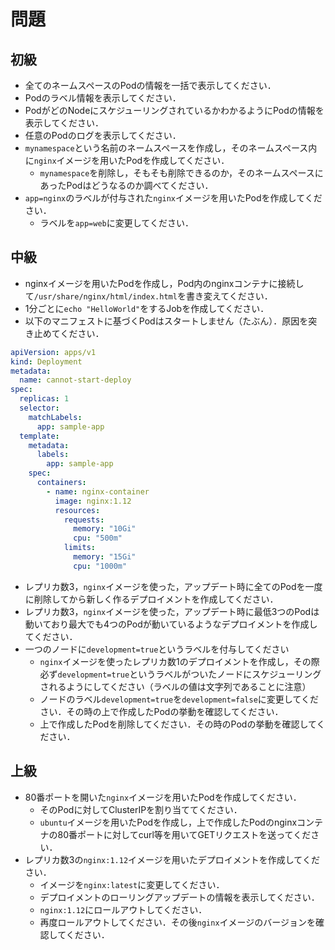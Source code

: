 # 問題

## 初級
- 全てのネームスペースのPodの情報を一括で表示してください．
- Podのラベル情報を表示してください．
- PodがどのNodeにスケジューリングされているかわかるようにPodの情報を表示してください．
- 任意のPodのログを表示してください．
- `mynamespace`という名前のネームスペースを作成し，そのネームスペース内に`nginx`イメージを用いたPodを作成してください．
  - `mynamespace`を削除し，そもそも削除できるのか，そのネームスペースにあったPodはどうなるのか調べてください．
- `app=nginx`のラベルが付与された`nginx`イメージを用いたPodを作成してください．
  - ラベルを`app=web`に変更してください．

## 中級
- nginxイメージを用いたPodを作成し，Pod内のnginxコンテナに接続して`/usr/share/nginx/html/index.html`を書き変えてください．
- 1分ごとに`echo "HelloWorld"`をするJobを作成してください．
- 以下のマニフェストに基づくPodはスタートしません（たぶん）．原因を突き止めてください．
```yaml
apiVersion: apps/v1
kind: Deployment
metadata:
  name: cannot-start-deploy
spec:
  replicas: 1
  selector:
    matchLabels:
      app: sample-app
  template:
    metadata:
      labels:
        app: sample-app
    spec:
      containers:
        - name: nginx-container
          image: nginx:1.12
          resources:
            requests:
              memory: "10Gi"
              cpu: "500m"
            limits:
              memory: "15Gi"
              cpu: "1000m"
```
- レプリカ数3，`nginx`イメージを使った，アップデート時に全てのPodを一度に削除してから新しく作るデプロイメントを作成してください．
- レプリカ数3，`nginx`イメージを使った，アップデート時に最低3つのPodは動いており最大でも4つのPodが動いているようなデプロイメントを作成してください．
- 一つのノードに`development=true`というラベルを付与してください
  - `nginx`イメージを使ったレプリカ数1のデプロイメントを作成し，その際必ず`development=true`というラベルがついたノードにスケジューリングされるようにしてください（ラベルの値は文字列であることに注意）
  - ノードのラベル`development=true`を`development=false`に変更してください．その時の上で作成したPodの挙動を確認してください．
  - 上で作成したPodを削除してください．その時のPodの挙動を確認してください．

## 上級
- 80番ポートを開いた`nginx`イメージを用いたPodを作成してください．
  - そのPodに対してClusterIPを割り当ててください．
  - `ubuntu`イメージを用いたPodを作成し，上で作成したPodのnginxコンテナの80番ポートに対してcurl等を用いてGETリクエストを送ってください．
- レプリカ数3の`nginx:1.12`イメージを用いたデプロイメントを作成してください．
  - イメージを`nginx:latest`に変更してください．
  - デプロイメントのローリングアップデートの情報を表示してください．
  - `nginx:1.12`にロールアウトしてください．
  - 再度ロールアウトしてください．その後`nginx`イメージのバージョンを確認してください．